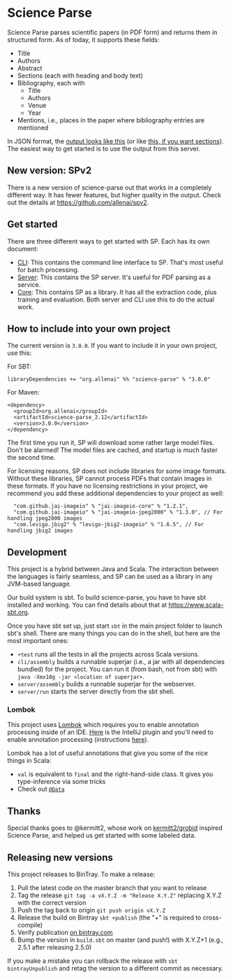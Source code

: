 # Science Parse

Science Parse parses scientific papers (in PDF form) and returns them in structured form. As of today, it supports these fields:
 * Title
 * Authors
 * Abstract
 * Sections (each with heading and body text)
 * Bibliography, each with
   * Title
   * Authors
   * Venue
   * Year
 * Mentions, i.e., places in the paper where bibliography entries are mentioned

In JSON format, the [output looks like this](http://scienceparse.allenai.org/v1/498bb0efad6ec15dd09d941fb309aa18d6df9f5f) (or like [this, if you want sections](http://scienceparse.allenai.org/v1/498bb0efad6ec15dd09d941fb309aa18d6df9f5f?skipFields=sections)). The easiest way to get started is to use the output from this server.

## New version: SPv2

There is a new version of science-parse out that works in a completely different way. It has fewer
features, but higher quality in the output. Check out the details at https://github.com/allenai/spv2.

## Get started

There are three different ways to get started with SP. Each has its own document:

 * [CLI](cli/README.md): This contains the command line interface to SP. That's most useful for batch processing.
 * [Server](server/README.md): This contains the SP server. It's useful for PDF parsing as a service.
 * [Core](core/README.md): This contains SP as a library. It has all the extraction code, plus training and evaluation. Both server and CLI use this to do the actual work.

## How to include into your own project
 
The current version is `3.0.0`. If you want to include it in your own project, use this:

For SBT:
```
libraryDependencies += "org.allenai" %% "science-parse" % "3.0.0"
```

For Maven:
```
<dependency>
  <groupId>org.allenai</groupId>
  <artifactId>science-parse_2.12</artifactId>
  <version>3.0.0</version>
</dependency>
```

The first time you run it, SP will download some rather large model files. Don't be alarmed! The model files are cached, and startup is much faster the second time.

For licensing reasons, SP does not include libraries for some image formats. Without these
libraries, SP cannot process PDFs that contain images in these formats. If you have no
licensing restrictions in your project, we recommend you add these additional dependencies to your
project as well:
```
  "com.github.jai-imageio" % "jai-imageio-core" % "1.2.1",
  "com.github.jai-imageio" % "jai-imageio-jpeg2000" % "1.3.0", // For handling jpeg2000 images
  "com.levigo.jbig2" % "levigo-jbig2-imageio" % "1.6.5", // For handling jbig2 images
```

## Development

This project is a hybrid between Java and Scala. The interaction between the languages is fairly seamless, and SP can be used as a library in any JVM-based language.

Our build system is sbt. To build science-parse, you have to have sbt installed and working. You can
find details about that at https://www.scala-sbt.org.

Once you have sbt set up, just start `sbt` in the main project folder to launch sbt's shell. There
are many things you can do in the shell, but here are the most important ones:
 * `+test` runs all the tests in all the projects across Scala versions.
 * `cli/assembly` builds a runnable superjar (i.e., a jar with all dependencies bundled) for the
   project. You can run it (from bash, not from sbt) with `java -Xmx10g -jar <location of superjar>`.
 * `server/assembly` builds a runnable superjar for the webserver.
 * `server/run` starts the server directly from the sbt shell.

### Lombok

This project uses [Lombok](https://projectlombok.org) which requires you to enable annotation processing inside of an IDE.
[Here](https://plugins.jetbrains.com/plugin/6317) is the IntelliJ plugin and you'll need to enable annotation processing (instructions [here](https://www.jetbrains.com/idea/help/configuring-annotation-processing.html)).

Lombok has a lot of useful annotations that give you some of the nice things in Scala:

* `val` is equivalent to `final` and the right-hand-side class. It gives you type-inference via some tricks
* Check out [`@Data`](https://projectlombok.org/features/Data.html)

## Thanks

Special thanks goes to @kermitt2, whose work on [kermitt2/grobid](https://github.com/kermitt2/grobid) inspired Science Parse, and helped us get started with some labeled data.

Releasing new versions
----------------------

This project releases to BinTray.  To make a release:

1. Pull the latest code on the master branch that you want to release
1. Tag the release `git tag -a vX.Y.Z -m "Release X.Y.Z"` replacing X.Y.Z with the correct version
1. Push the tag back to origin `git push origin vX.Y.Z`
1. Release the build on Bintray `sbt +publish` (the "+" is required to cross-compile)
1. Verify publication [on bintray.com](https://bintray.com/allenai/maven)
1. Bump the version in `build.sbt` on master (and push!) with X.Y.Z+1 (e.g., 2.5.1 after
 releasing 2.5.0)

If you make a mistake you can rollback the release with `sbt bintrayUnpublish` and retag the
 version to a different commit as necessary.
